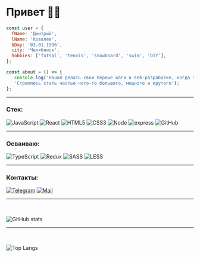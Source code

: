 # Привет 👋🏻
```javascript
const user = {
  fName: 'Дмитрий',
  lName: 'Ковалев',
  bDay: '03.01.1996',
  city: 'Челябинск',
  hobbies: ['futsal', 'tennis', 'snowboard', 'swim', 'DIY'],
};

const about = () => {
   console.log('Начал делать свои первые шаги в веб-разработке, когда это стало мейнстримом ¯\_(ツ)_/¯',
   'Стремлюсь стать частью чего-то большого, мощного и крутого');
};
```

___
### Cтек:
![JavaScript](https://img.shields.io/badge/-es6-090909?style=for-the-badge&logo=javascript)
![React](https://img.shields.io/badge/-React-090909?style=for-the-badge&logo=react)
![HTML5](https://img.shields.io/badge/-HTML5-090909?style=for-the-badge&logo=html5)
![CSS3](https://img.shields.io/badge/-CSS3-090909?style=for-the-badge&logo=css3)
![Node](https://img.shields.io/badge/-node-090909?style=for-the-badge&logo=node.js)
![express](https://img.shields.io/badge/-express-090909?style=for-the-badge&logo=express)
![GitHub](https://img.shields.io/badge/-GitHub-090909?style=for-the-badge&logo=GitHub)


___
### Осваиваю:
![TypeScript](https://img.shields.io/badge/-TypeScript-090909?style=for-the-badge&logo=TypeScript)
![Redux](https://img.shields.io/badge/-Redux-090909?style=for-the-badge&logo=Redux)
![SASS](https://img.shields.io/badge/-SASS-090909?style=for-the-badge&logo=SASS)
![LESS](https://img.shields.io/badge/-LESS-090909?style=for-the-badge&logo=LESS)

___
### Контакты:
[![Telegram](https://img.shields.io/badge/-Telegram-090909?style=for-the-badge&logo=telegram)](t.me/dimakovalev)
[![Mail](https://img.shields.io/badge/-Mail-090909?style=for-the-badge&logo=)](mailto:doke@yandex.ru)
___
<br>

![GitHub stats](https://github-readme-stats.vercel.app/api?username=Dmitry-Kovalev-dev&show_icons=true&theme=dark&hide_border=true)
___
<br>

![Top Langs](https://github-readme-stats.vercel.app/api/top-langs/?username=Dmitry-Kovalev-dev&layout=compact&theme=dark&hide_border=true)
